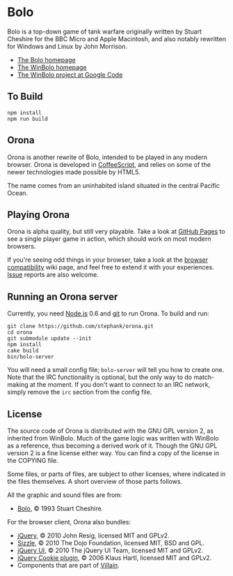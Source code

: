 # Bolo

Bolo is a top-down game of tank warfare originally written by Stuart Cheshire for the BBC Micro and
Apple Macintosh, and also notably rewritten for Windows and Linux by John Morrison.

 * [The Bolo homepage][Bolo]
 * [The WinBolo homepage][WinBolo]
 * [The WinBolo project at Google Code][WinBolo project]


## To Build

```
npm install
npm run build
```

## Orona

Orona is another rewrite of Bolo, intended to be played in any modern browser. Orona is developed
in [CoffeeScript], and relies on some of the newer technologies made possible by HTML5.

The name comes from an uninhabited island situated in the central Pacific Ocean.

## Playing Orona

Orona is alpha quality, but still very playable. Take a look at [GitHub Pages] to see a single
player game in action, which should work on most modern browsers.

If you're seeing odd things in your browser, take a look at the [browser compatibility] wiki page,
and feel free to extend it with your experiences. [Issue] reports are also welcome.

## Running an Orona server

Currently, you need [Node.js] 0.6 and [git] to run Orona. To build and run:

    git clone https://github.com/stephank/orona.git
    cd orona
    git submodule update --init
    npm install
    cake build
    bin/bolo-server

You will need a small config file; `bolo-server` will tell you how to create one. Note that the IRC
functionality is optional, but the only way to do match-making at the moment. If you don't want to
connect to an IRC network, simply remove the `irc` section from the config file.

## License

The source code of Orona is distributed with the GNU GPL version 2, as inherited from WinBolo.
Much of the game logic was written with WinBolo as a reference, thus becoming a derived work of it.
Though the GNU GPL version 2 is a fine license either way. You can find a copy of the license
in the COPYING file.

Some files, or parts of files, are subject to other licenses, where indicated in the files
themselves. A short overview of those parts follows.

All the graphic and sound files are from:

 * [Bolo], © 1993 Stuart Cheshire.

For the browser client, Orona also bundles:

 * [jQuery], © 2010 John Resig, licensed MIT and GPLv2.
 * [Sizzle], © 2010 The Dojo Foundation, licensed MIT, BSD and GPL.
 * [jQuery UI], © 2010 The jQuery UI Team, licensed MIT and GPLv2.
 * [jQuery Cookie plugin], © 2006 Klaus Hartl, licensed MIT and GPLv2.
 * Components that are part of [Villain].

 [Bolo]: http://www.bolo.net/
 [WinBolo]: http://www.winbolo.com/
 [WinBolo project]: http://code.google.com/p/winbolo/
 [CoffeeScript]: http://jashkenas.github.com/coffee-script/
 [GitHub Pages]: http://stephank.github.com/orona/
 [browser compatibility]: http://github.com/stephank/orona/wiki/Browser-compatibility
 [Issue]: http://github.com/stephank/orona/issues
 [Node.js]: http://nodejs.org/
 [git]: http://git-scm.com/
 [jQuery]: http://jquery.com/
 [Sizzle]: http://sizzlejs.com/
 [jQuery UI]: http://jqueryui.com/
 [jQuery Cookie plugin]: http://plugins.jquery.com/project/Cookie
 [Villain]: http://github.com/stephank/villain
